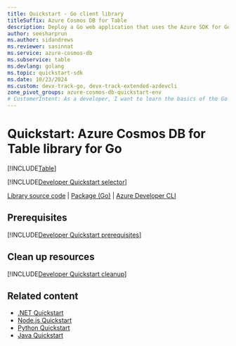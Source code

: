 ```yaml
---
title: Quickstart - Go client library
titleSuffix: Azure Cosmos DB for Table
description: Deploy a Go web application that uses the Azure SDK for Go to interact with Azure Cosmos DB for Table data in this quickstart.
author: seesharprun
ms.author: sidandrews
ms.reviewer: sasinnat
ms.service: azure-cosmos-db
ms.subservice: table
ms.devlang: golang
ms.topic: quickstart-sdk
ms.date: 10/23/2024
ms.custom: devx-track-go, devx-track-extended-azdevcli
zone_pivot_groups: azure-cosmos-db-quickstart-env
# CustomerIntent: As a developer, I want to learn the basics of the Go library so that I can build applications with Azure Cosmos DB for Table.
---
```


# Quickstart: Azure Cosmos DB for Table library for Go

[!INCLUDE[Table](../includes/appliesto-table.md)]

[!INCLUDE[Developer Quickstart selector](includes/quickstart/dev-selector.md)]



[Library source code](https://pkg.go.dev/github.com/Azure/azure-sdk-for-go/sdk/data/aztables#pkg-types) | [Package (Go)](https://pkg.go.dev/github.com/Azure/azure-sdk-for-go/sdk/data/aztables) | [Azure Developer CLI](/azure/developer/azure-developer-cli/overview)

## Prerequisites

[!INCLUDE[Developer Quickstart prerequisites](includes/quickstart/dev-prereqs.md)]



## Clean up resources

[!INCLUDE[Developer Quickstart cleanup](includes/quickstart/dev-cleanup.md)]

## Related content

- [.NET Quickstart](quickstart-dotnet.md)
- [Node.js Quickstart](quickstart-nodejs.md)
- [Python Quickstart](quickstart-python.md)
- [Java Quickstart](quickstart-java.md)
